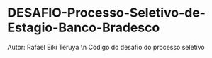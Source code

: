 # DESAFIO-Processo-Seletivo-de-Estagio-Banco-Bradesco
Autor: Rafael Eiki Teruya \n
Código do desafio do processo seletivo
